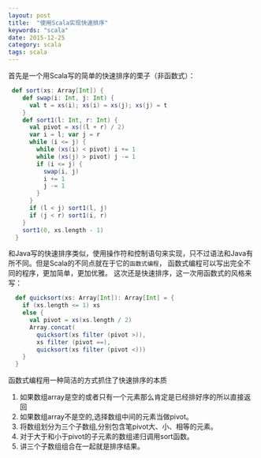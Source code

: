 ```yaml
---
layout: post
title:  "使用Scala实现快速排序"
keywords: "scala"
date: 2015-12-25
category: scala
tags: scala
---
```


首先是一个用Scala写的简单的快速排序的栗子（非函数式）：

```scala
 def sort(xs: Array[Int]) {
    def swap(i: Int, j: Int) {
      val t = xs(i); xs(i) = xs(j); xs(j) = t
    }
    def sort1(l: Int, r: Int) {
      val pivot = xs((l + r) / 2)
      var i = l; var j = r
      while (i <= j) {
        while (xs(i) < pivot) i += 1
        while (xs(j) > pivot) j -= 1
        if (i <= j) {
          swap(i, j)
          i += 1
          j -= 1
        }
      }
      if (l < j) sort1(l, j)
      if (j < r) sort1(i, r)
    }
    sort1(0, xs.length - 1)
  }
```
<!-- more -->

和Java写的快速排序类似，使用操作符和控制语句来实现，只不过语法和Java有所不同。但是Scala的不同点就在于它的`函数式编程`，
函数式编程可以写出完全不同的程序，更加简单，更加优雅。
这次还是快速排序，这一次用函数式的风格来写：

```scala
  def quicksort(xs: Array[Int]): Array[Int] = {
    if (xs.length <= 1) xs
    else {
      val pivot = xs(xs.length / 2)
      Array.concat(
        quicksort(xs filter (pivot >)),
        xs filter (pivot ==),
        quicksort(xs filter (pivot <)))
    }
  }
```

函数式编程用一种简洁的方式抓住了快速排序的本质

1. 如果数组array是空的或者只有一个元素那么肯定是已经排好序的所以直接返回
2. 如果数组array不是空的,选择数组中间的元素当做pivot。
3. 将数组划分为三个子数组,分别包含笔pivot大、小、相等的元素。
4. 对于大于和小于pivot的子元素的数组递归调用sort函数。
5. 讲三个子数组组合在一起就是排序结果。


